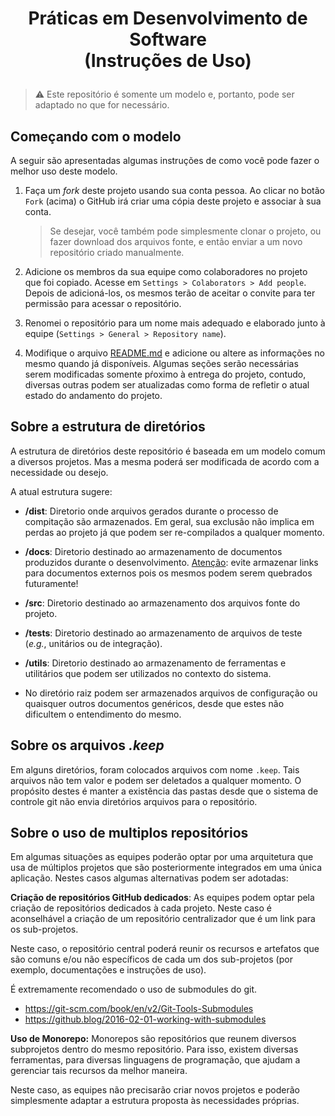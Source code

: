 # <p align="center"> Práticas em Desenvolvimento de Software <br/> (Instruções de Uso) </p>

> :warning: Este repositório é somente um modelo e, portanto, pode ser adaptado no que for necessário.

## Começando com o modelo

A seguir são apresentadas algumas instruções de como você pode fazer o melhor uso deste modelo.

1. Faça um _fork_ deste projeto usando sua conta pessoa. Ao clicar no botão `Fork` (acima) o GitHub irá criar uma cópia deste projeto e associar à sua conta.

   > Se desejar, você também pode simplesmente clonar o projeto, ou fazer download dos arquivos fonte, e então enviar a um novo repositório criado manualmente.

2. Adicione os membros da sua equipe como colaboradores no projeto que foi copiado. Acesse em `Settings > Colaborators > Add people`. Depois de adicioná-los, os mesmos terão de aceitar o convite para ter permissão para acessar o repositório.

3. Renomei o repositório para um nome mais adequado e elaborado junto à equipe (`Settings > General > Repository name`).

4. Modifique o arquivo [README.md](README.md) e adicione ou altere as informações no mesmo quando já disponíveis. Algumas seções serão necessárias serem modificadas somente pŕoximo à entrega do projeto, contudo, diversas outras podem ser atualizadas como forma de refletir o atual estado do andamento do projeto.

## Sobre a estrutura de diretórios

A estrutura de diretórios deste repositório é baseada em um modelo comum a diversos projetos. Mas a mesma poderá ser modificada de acordo com a necessidade ou desejo.

A atual estrutura sugere:

- **/dist**: Diretorio onde arquivos gerados durante o processo de compitação são armazenados. Em geral, sua exclusão não implica em perdas ao projeto já que podem ser re-compilados a qualquer momento.

- **/docs**: Diretorio destinado ao armazenamento de documentos produzidos durante o desenvolvimento. <ins>Atenção</ins>: evite armazenar links para documentos externos pois os mesmos podem serem quebrados futuramente!

- **/src**: Diretorio destinado ao armazenamento dos arquivos fonte do projeto.

- **/tests**: Diretorio destinado ao armazenamento de arquivos de teste (_e.g._, unitários ou de integração).

- **/utils**: Diretorio destinado ao armazenamento de ferramentas e utilitários que podem ser utilizados no contexto do sistema.

- No diretório raiz podem ser armazenados arquivos de configuração ou quaisquer outros documentos genéricos, desde que estes não dificultem o entendimento do mesmo.

## Sobre os arquivos _.keep_

Em alguns diretórios, foram colocados arquivos com nome `.keep`. Tais arquivos não tem valor e podem ser deletados a qualquer momento. O propósito destes é manter a existência das pastas desde que o sistema de controle git não envia diretórios arquivos para o repositório.

## Sobre o uso de multiplos repositórios

Em algumas situações as equipes poderão optar por uma arquitetura que usa de múltiplos projetos que são posteriormente integrados em uma única aplicação. Nestes casos algumas alternativas podem ser adotadas:

**Criação de repositórios GitHub dedicados**: As equipes podem optar pela criação de repositórios dedicados à cada projeto. Neste caso é aconselhável a criação de um repositório centralizador que é um link para os sub-projetos.

Neste caso, o repositório central poderá reunir os recursos e artefatos que são comuns e/ou não específicos de cada um dos sub-projetos (por exemplo, documentações e instruções de uso).

É extremamente recomendado o uso de submodules do git.

- https://git-scm.com/book/en/v2/Git-Tools-Submodules
- https://github.blog/2016-02-01-working-with-submodules

**Uso de Monorepo:** Monorepos são repositórios que reunem diversos subprojetos dentro do mesmo repositório. Para isso, existem diversas ferramentas, para diversas linguagens de programação, que ajudam a gerenciar tais recursos da melhor maneira.

Neste caso, as equipes não precisarão criar novos projetos e poderão simplesmente adaptar a estrutura proposta às necessidades próprias.
